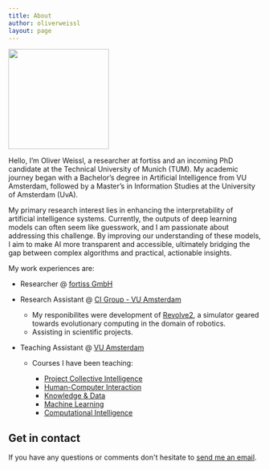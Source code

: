 ```yaml
---
title: About
author: oliverweissl
layout: page
---
```


<img alt="" src="https://media.licdn.com/dms/image/v2/D4D03AQGvoHgBildvEA/profile-displayphoto-shrink_800_800/profile-displayphoto-shrink_800_800/0/1718216223224?e=1732147200&v=beta&t=eqqn8DB0RNP-hwSqetT6Z7MaUk9DeWGyCCNegtNv3lM" width="200" height="200" />

Hello, I’m Oliver Weissl, a researcher at fortiss and an incoming PhD candidate at the Technical University of Munich (TUM). My academic journey began with a Bachelor’s degree in Artificial Intelligence from VU Amsterdam, followed by a Master’s in Information Studies at the University of Amsterdam (UvA).

My primary research interest lies in enhancing the interpretability of artificial intelligence systems. Currently, the outputs of deep learning models can often seem like guesswork, and I am passionate about addressing this challenge. By improving our understanding of these models, I aim to make AI more transparent and accessible, ultimately bridging the gap between complex algorithms and practical, actionable insights.

My work experiences are:

- Researcher @ [fortiss GmbH](https://www.fortiss.org/)
- Research Assistant @ [CI Group - VU Amsterdam](https://cs.vu.nl/ci/)
  
  - My responibilites were development of [Revolve2](https://github.com/ci-group/revolve2), a simulator geared towards evolutionary computing in the domain of robotics.
  - Assisting in scientific projects.

- Teaching Assistant @ [VU Amsterdam](https://vu.nl/en)

  - Courses I have been teaching:
  
    - [Project Collective Intelligence](https://studiegids.vu.nl/en/Bachelor/2023-2024/artificial-intelligence/XB_0026#/)
    - [Human-Computer Interaction](https://studiegids.vu.nl/en/Bachelor/2023-2024/artificial-intelligence/XB_0013#/)
    - [Knowledge & Data](https://studiegids.vu.nl/en/Bachelor/2023-2024/artificial-intelligence/X_400083#/)
    - [Machine Learning](https://studiegids.vu.nl/en/Bachelor/2023-2024/artificial-intelligence/X_400154#/)
    - [Computational Intelligence](https://studiegids.vu.nl/en/Bachelor/2023-2024/artificial-intelligence/XB_0025#/)




## Get in contact

If you have any questions or comments don't hesitate to  [send me an email](mailto:weissl@fortiss.org). 

